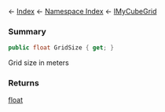 ← [Index](Api-Index) ← [Namespace Index](Namespace-Index) ← [IMyCubeGrid](VRage.Game.ModAPI.Ingame.IMyCubeGrid)

### Summary

```csharp
public float GridSize { get; }
```

Grid size in meters

### Returns

[float](https://docs.microsoft.com/en-us/dotnet/api/system.single?view=netframework-4.6)

